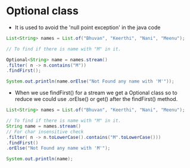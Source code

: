 

# Optional class 

- It is used to avoid the 'null point exception' in the java code


```java
List<String> names = List.of("Bhuvan", "Keerthi", "Nani", "Meenu");

// To find if there is name with "M" in it.

Optional<String> name = names.stream()
.filter( n -> n.contains("M"))
.findFirst();

System.out.println(name.orElse("Not Found any name with 'M'"));
```


- When we use findFirst() for a stream we get a Optional class so to reduce we could use .orElse() or get() after the findFirst() method.

```java
List<String> names = List.of("Bhuvan", "Keerthi", "Nani", "Meenu");

// To find if there is name with "M" in it.
String name = names.stream()
// For char insensitive check 
.filter( n -> n.toLowerCase().contains("M".toLowerCase())) 
.findFirst()
.orElse("Not Found any name with 'M'");

System.out.println(name);
```


